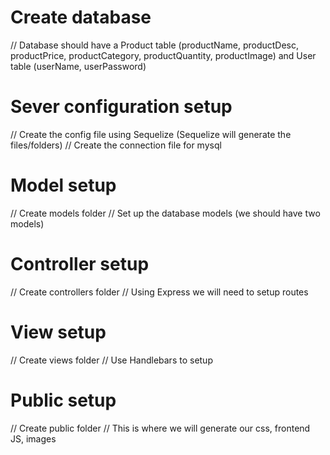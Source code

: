 # Create database 
// Database should have a Product table (productName, productDesc, productPrice, productCategory, productQuantity, productImage) and User table (userName, userPassword)

# Sever configuration setup
// Create the config file using Sequelize (Sequelize will generate the files/folders)
// Create the connection file for mysql 

# Model setup 
// Create models folder 
// Set up the database models (we should have two models)

# Controller setup 
// Create controllers folder 
// Using Express we will need to setup routes 

# View setup 
// Create views folder 
// Use Handlebars to setup 

# Public setup
// Create public folder 
// This is where we will generate our css, frontend JS, images 